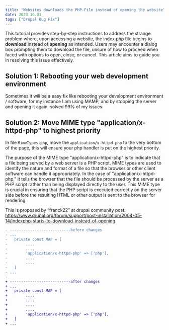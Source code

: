 ```yaml
---
title: "Websites downloads the PHP-File instead of opening the website"
date: 2023.10.31
tags: ["Drupal Bug Fix"]
---
```


This tutorial provides step-by-step instructions to address the strange problem where, upon accessing a website, the index.php file begins to **download** instead of **opening** as intended. Users may encounter a dialog box prompting them to download the file, unsure of how to proceed when faced with options to open, close, or cancel. This article aims to guide you in resolving this issue effectively.

## 	Solution 1: Rebooting your web development environment

Sometimes it will be a easy fix like rebooting your development environment / software, for my instance I am using MAMP, and by stopping the server and opening it again, solved 99% of my issues

## Solution 2: Move MIME type "application/x-httpd-php" to highest priority

In file `MimeTypes.php`, move the `application/x-httpd-php` to the very bottom of the page, this will ensure your php handler is put on the highest priority.

The purpose of the MIME type "application/x-httpd-php" is to indicate that a file being served by a web server is a PHP script. MIME types are used to identify the nature and format of a file so that the browser or other client software can handle it appropriately. In the case of "application/x-httpd-php," it tells the browser that the file should be processed by the server as a PHP script rather than being displayed directly to the user. This MIME type is crucial in ensuring that the PHP script is executed correctly on the server side before the resulting HTML or other output is sent to the browser for rendering.

This is proposed by “franck22” at drupal community post: https://www.drupal.org/forum/support/post-installation/2004-05-14/indexphp-starts-to-download-instead-of-opening


```diff
- ---------------------------before changes
- ...
-   private const MAP = [
-        ....
-        ....
-        'application/x-httpd-php' => ['php'],
-        ....
-        ....
-   ]
- ...
-
+ ---------------------------after changes
+ ...
+   private const MAP = [
+        ....
+        ....
+        ....
+        ....
+        'application/x-httpd-php' => ['php'],
+   ]
+ ...
```
